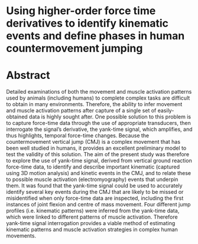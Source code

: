 # Using higher-order force time derivatives to identify kinematic events and define phases in human countermovement jumping
# Abstract
Detailed examinations of both the movement and muscle activation patterns used by animals (including humans) to complete complex tasks are difficult to obtain in many environments. Therefore, the ability to infer movement and muscle activation patterns after capture of a single set of easily-obtained data is highly sought after. One possible solution to this problem is to capture force-time data through the use of appropriate transducers, then interrogate the signal’s derivative, the yank-time signal, which amplifies, and thus highlights, temporal force-time changes. Because the countermovement vertical jump (CMJ) is a complex movement that has been well studied in humans, it provides an excellent preliminary model to test the validity of this solution. The aim of the present study was therefore to explore the use of yank-time signal, derived from vertical ground reaction force-time data, to identify and describe important kinematic (captured using 3D motion analysis) and kinetic events in the CMJ, and to relate these to possible muscle activation (electromyography) events that underpin them. It was found that the yank-time signal could be used to accurately identify several key events during the CMJ that are likely to be missed or misidentified when only force-time data are inspected, including the first instances of joint flexion and centre of mass movement. Four different jump profiles (i.e. kinematic patterns) were inferred from the yank-time data, which were linked to different patterns of muscle activation. Therefore yank-time signal interrogation provides a viable method of estimating kinematic patterns and muscle activation strategies in complex human movements.

